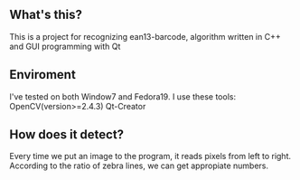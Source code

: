 ## What's this?
This is a project for recognizing ean13-barcode, algorithm written in C++ and GUI programming with Qt

## Enviroment
I've tested on both Window7 and Fedora19.
I use these tools:
	OpenCV(version>=2.4.3)
	Qt-Creator

## How does it detect?
Every time we put an image to the program, it reads pixels from left to right.
According to the ratio of zebra lines, we can get appropiate numbers.
